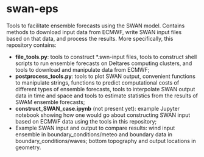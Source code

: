 # swan-eps
Tools to facilitate ensemble forecasts using the SWAN model. Contains methods to download input data from ECMWF, 
write SWAN input files based on that data, and process the results. More specifically, this repository contains:

- **file_tools.py**:   tools to construct *.swn-input files, tools to construct shell scripts to run ensemble forecasts on Deltares computing clusters, and tools to download and manipulate data from ECMWF;
- **postprocess_tools.py**:  tools to plot SWAN output, convenient functions to manipulate strings, functions to predict computational costs of different types of ensemble forecasts, tools to interpolate SWAN output data in time and space and tools to estimate statistics from the results of SWAM ensemble forecasts;
- **construct_SWAN_case.ipynb** (not present yet):  example Jupyter notebook showing how one would go about constructing SWAN input based on ECMWF data using the tools in this repository;
- Example SWAN input and output to compare results:  wind input ensemble in boundary_conditions/meteo and boundary data in boundary_conditions/waves; bottom topography and output locations in geometry.
